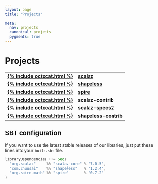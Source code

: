 ```yaml
---
layout: page
title: "Projects"

meta:
  nav: projects
  canonical: projects
  pygments: true
---
```


Projects
========

<table style="font-weight: bold;">
  <tr>
    <td><a class="btn" href="https://github.com/scalaz/scalaz">{% include octocat.html %}</a></td>
    <td><a href="{{ site.baseurl }}/projects/scalaz">scalaz</a></td>
  </tr>
  <tr>
    <td><a class="btn" href="https://github.com/milessabin/shapeless">{% include octocat.html %}</a></td>
    <td><a href="{{ site.baseurl }}/projects/shapeless">shapeless</a></td>
  </tr>
  <tr>
    <td><a class="btn" href="https://github.com/non/spire">{% include octocat.html %}</a></td>
    <td><a href="{{ site.baseurl }}/projects/spire">spire</a></td>
  </tr>
  <tr>
    <td><a class="btn" href="https://github.com/typelevel/scalaz-contrib">{% include octocat.html %}</a></td>
    <td>scalaz-contrib</td>
  </tr>
  <tr>
    <td><a class="btn" href="https://github.com/typelevel/scalaz-specs2">{% include octocat.html %}</a></td>
    <td>scalaz-specs2</td>
  </tr>
  <tr>
    <td><a class="btn" href="https://github.com/typelevel/shapeless-contrib">{% include octocat.html %}</a></td>
    <td>shapeless-contrib</td>
  </tr>
</table>

## SBT configuration

If you want to use the latest stable releases of our libraries, just put these lines into your `build.sbt` file.

```scala
libraryDependencies ++= Seq(
  "org.scalaz"     %% "scalaz-core" % "7.0.5",
  "com.chuusai"    %% "shapeless"   % "1.2.4",
  "org.spire-math" %% "spire"       % "0.7.2"
)
```
